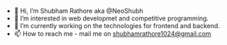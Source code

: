 - 👋 Hi, I’m Shubham Rathore aka @NeoShubh 
- 👀 I’m interested in web developmet and competitive programming. 
- 🌱 I’m currently working on the technologies for frontend and backend.
- 📫 How to reach me - mail me on shubhamrathore1024@gmail.com

<!---
NeoShubh/NeoShubh is a ✨ special ✨ repository because its `README.md` (this file) appears on your GitHub profile.
You can click the Preview link to take a look at your changes.
--->
